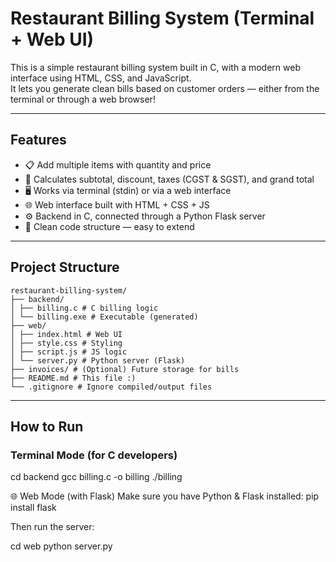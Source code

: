 #  Restaurant Billing System (Terminal + Web UI)

This is a simple restaurant billing system built in C, with a modern web interface using HTML, CSS, and JavaScript.  
It lets you generate clean bills based on customer orders — either from the terminal or through a web browser!

---

##  Features

- 📋 Add multiple items with quantity and price
- 🧮 Calculates subtotal, discount, taxes (CGST & SGST), and grand total
- 🖥️ Works via terminal (stdin) or via a web interface
- 🌐 Web interface built with HTML + CSS + JS
- ⚙️ Backend in C, connected through a Python Flask server
- 💾 Clean code structure — easy to extend

---

##  Project Structure
```
restaurant-billing-system/
├── backend/
│ ├── billing.c # C billing logic
│ └── billing.exe # Executable (generated)
├── web/
│ ├── index.html # Web UI
│ ├── style.css # Styling
│ ├── script.js # JS logic
│ └── server.py # Python server (Flask)
├── invoices/ # (Optional) Future storage for bills
├── README.md # This file :)
└── .gitignore # Ignore compiled/output files

```
---

##  How to Run

###  Terminal Mode (for C developers)

cd backend
gcc billing.c -o billing
./billing

🌐 Web Mode (with Flask)
Make sure you have Python & Flask installed:
pip install flask

Then run the server:

cd web
python server.py

